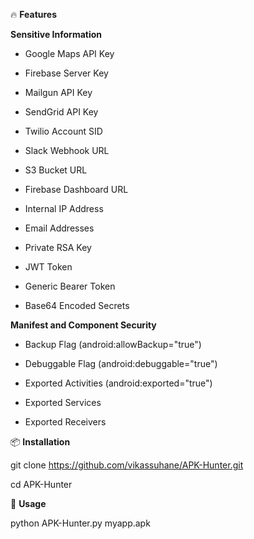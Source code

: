 🔥 **Features**

**Sensitive Information**

- Google Maps API Key
  
- Firebase Server Key
  
- Mailgun API Key

- SendGrid API Key
    
- Twilio Account SID
    
- Slack Webhook URL
   
- S3 Bucket URL
  
- Firebase Dashboard URL

- Internal IP Address
  
- Email Addresses
  
- Private RSA Key
  
- JWT Token
  
- Generic Bearer Token
  
- Base64 Encoded Secrets  

**Manifest and Component Security**

- Backup Flag (android:allowBackup="true")

- Debuggable Flag (android:debuggable="true")

- Exported Activities (android:exported="true")

- Exported Services

- Exported Receivers






📦 **Installation**

git clone https://github.com/vikassuhane/APK-Hunter.git

cd APK-Hunter


🧠 **Usage**

python APK-Hunter.py myapp.apk

